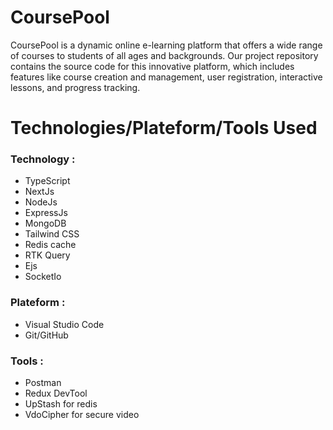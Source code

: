 # CoursePool
CoursePool is a dynamic online e-learning platform that offers a wide range of courses to students of all ages and backgrounds. Our project repository contains the source code for this innovative platform, which includes features like course creation and management, user registration, interactive lessons, and progress tracking. 

# Technologies/Plateform/Tools Used

###  Technology :
  * TypeScript
  * NextJs
  * NodeJs
  * ExpressJs
  * MongoDB
  * Tailwind CSS
  * Redis cache
  * RTK Query
  * Ejs
  * SocketIo
###  Plateform : 
  * Visual Studio Code
  * Git/GitHub
### Tools  : 
  * Postman
  * Redux DevTool
  * UpStash for redis
  * VdoCipher for secure video
